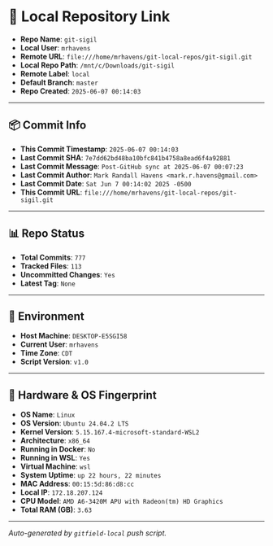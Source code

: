 # 🔗 Local Repository Link

- **Repo Name**: `git-sigil`
- **Local User**: `mrhavens`
- **Remote URL**: `file:///home/mrhavens/git-local-repos/git-sigil.git`
- **Local Repo Path**: `/mnt/c/Downloads/git-sigil`
- **Remote Label**: `local`
- **Default Branch**: `master`
- **Repo Created**: `2025-06-07 00:14:03`

---

## 📦 Commit Info

- **This Commit Timestamp**: `2025-06-07 00:14:03`
- **Last Commit SHA**: `7e7dd62bd48ba10bfc841b4758a8ead6f4a92881`
- **Last Commit Message**: `Post-GitHub sync at 2025-06-07 00:07:23`
- **Last Commit Author**: `Mark Randall Havens <mark.r.havens@gmail.com>`
- **Last Commit Date**: `Sat Jun 7 00:14:02 2025 -0500`
- **This Commit URL**: `file:///home/mrhavens/git-local-repos/git-sigil.git`

---

## 📊 Repo Status

- **Total Commits**: `777`
- **Tracked Files**: `113`
- **Uncommitted Changes**: `Yes`
- **Latest Tag**: `None`

---

## 🧭 Environment

- **Host Machine**: `DESKTOP-E5SGI58`
- **Current User**: `mrhavens`
- **Time Zone**: `CDT`
- **Script Version**: `v1.0`

---

## 🧬 Hardware & OS Fingerprint

- **OS Name**: `Linux`
- **OS Version**: `Ubuntu 24.04.2 LTS`
- **Kernel Version**: `5.15.167.4-microsoft-standard-WSL2`
- **Architecture**: `x86_64`
- **Running in Docker**: `No`
- **Running in WSL**: `Yes`
- **Virtual Machine**: `wsl`
- **System Uptime**: `up 22 hours, 22 minutes`
- **MAC Address**: `00:15:5d:86:d8:cc`
- **Local IP**: `172.18.207.124`
- **CPU Model**: `AMD A6-3420M APU with Radeon(tm) HD Graphics`
- **Total RAM (GB)**: `3.63`

---

_Auto-generated by `gitfield-local` push script._
